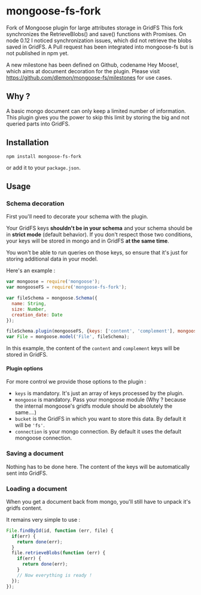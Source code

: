 # mongoose-fs-fork

Fork of Mongoose plugin for large attributes storage in GridFS
This fork synchronizes the RetrieveBlobs() and save() functions with Promises. On node 0.12 I noticed synchronization issues, which did not retrieve the blobs saved in GridFS. A Pull request has been integrated into mongoose-fs but is not published in npm yet.

A new milestone has been defined on Github, codename Hey Moose!, which aims at document decoration for the plugin. Please visit https://github.com/dlemon/mongoose-fs/milestones for use cases.

## Why ?

A basic mongo document can only keep a limited number of information. This plugin gives you the power to skip this limit by storing the big and not queried parts into GridFS.

## Installation

```shell
npm install mongoose-fs-fork
```

or add it to your `package.json`.

## Usage

### Schema decoration

First you'll need to decorate your schema with the plugin.

Your GridFS keys **shouldn't be in your schema** and your schema should be in **strict mode** (default behavior). If you don't respect those two conditions, your keys will be stored in mongo and in GridFS **at the same time**.

You won't be able to run queries on those keys, so ensure that it's just for storing additional data in your model.

Here's an example :

```javascript
var mongoose = require('mongoose');
var mongooseFS = require('mongoose-fs-fork');

var fileSchema = mongoose.Schema({
  name: String,
  size: Number,
  creation_date: Date
});

fileSchema.plugin(mongooseFS, {keys: ['content', 'complement'], mongoose: mongoose});
var File = mongoose.model('File', fileSchema);
```

In this example, the content of the `content` and `complement` keys will be stored in GridFS.

#### Plugin options

For more control we provide those options to the plugin :

* `keys` is mandatory. It's just an array of keys processed by the plugin.
* `mongoose` is mandatory. Pass your mongoose module (Why ? because the internal mongoose's gridfs module should be absolutely the same....)
* `bucket` is the GridFS in which you want to store this data. By default it will be `'fs'`.
* `connection` is your mongo connection. By default it uses the default mongoose connection.

### Saving a document

Nothing has to be done here. The content of the keys will be automatically sent into GridFS.

### Loading a document

When you get a document back from mongo, you'll still have to unpack it's gridfs content.

It remains very simple to use :

```javascript
File.findById(id, function (err, file) {
  if(err) {
    return done(err);
  }
  file.retrieveBlobs(function (err) {
    if(err) {
      return done(err);
    }
    // Now everything is ready !
  });
});
```
